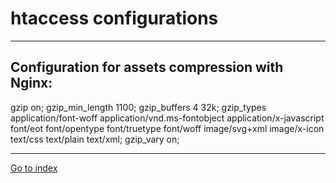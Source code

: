 # htaccess configurations

***

## Configuration for assets compression with Nginx:

gzip on;
gzip_min_length  1100;
gzip_buffers  4 32k;
gzip_types  application/font-woff
            application/vnd.ms-fontobject
            application/x-javascript
            font/eot
            font/opentype
            font/truetype
            font/woff
            image/svg+xml
            image/x-icon
            text/css
            text/plain
            text/xml;
gzip_vary on;


***


[Go to index](../../README.md)
